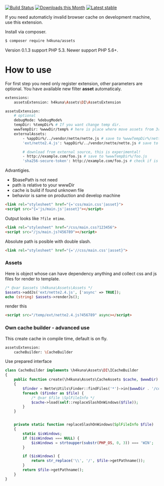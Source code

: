 [![Build Status](https://travis-ci.org/h4kuna/assets.svg?branch=master)](https://travis-ci.org/h4kuna/assets)
[![Downloads this Month](https://img.shields.io/packagist/dm/h4kuna/assets.svg)](https://packagist.org/packages/h4kuna/assets)
[![Latest stable](https://img.shields.io/packagist/v/h4kuna/assets.svg)](https://packagist.org/packages/h4kuna/assets)

If you need automaticly invalid browser cache on development machine, use this extension.

Install via composer.
```sh
$ composer require h4kuna/assets
```

Version 0.1.3 support PHP 5.3. Newer support PHP 5.6+.

How to use
==========
For first step you need only register extension, other parameters are optional. You have available new filter **asset** automaticaly.

```sh
extensions:
	assetsExtension: h4kuna\Assets\DI\AssetsExtension

assetsExtension:
	# optional
	debugMode: %debugMode%
	tempDir: %tempDir% # If you want change temp dir.
	wwwTempDir: %wwwDir/temp% # here is place where move assets from 3rd library (from vendor/ etc.)
	externalAssets:
	    - %appDir%/../vendor/nette/nette.js # save to %wwwTempDir%/nette.js
        'ext/nette2.4.js': %appDir%/../vendor/nette/nette.js # save to %wwwTempDir%/ext/nette2.4.js

        # download from external source, this is experimental!
		- http://example.com/foo.js # save to %wwwTempDir%/foo.js
		'sha256-secure-token': http://example.com/foo.js # check if is right file
```
Advantigies.

- $basePath is not need
- path is relative to your wwwDir
- cache is build if found unknown file
- behavior is same on production and develop machine

```html
<link rel="stylesheet" href="{='css/main.css'|asset}">
<script src="{='js/main.js'|asset}"></script>
```

Output looks like ``?file mtime``.
```html
<link rel="stylesheet" href="/css/main.css?123456">
<script src="/js/main.js?456789"></script>
```

Absolute path is posible with double slash.
```html
<link rel="stylesheet" href="{='//css/main.css'|asset}">
```

### Assets
Here is object whose can have dependency anything and collect css and js files for render to template.
```php
/* @var $assets \h4kuna\Assets\Assets */
$assets->addJs('ext/nette2.4.js', ['async' => TRUE]);
echo (string) $assets->renderJs();
```
render this
```html
<script src="/temp/ext/nette2.4.js?456789" async></script>
```

### Own cache builder - advanced use
This create cache in compile time, default is on fly.

```sh
assetsExtension:
	cacheBuilder: \CacheBuilder
```

Use prepared interface
```php
class CacheBuilder implements \h4kuna\Assets\DI\ICacheBuilder
{
	public function create(\h4kuna\Assets\CacheAssets $cache, $wwwDir)
	{
		$finder = Nette\Utils\Finder::findFiles('*')->in($wwwDir . '/config');
		foreach ($finder as $file) {
			/* @var $file \SplFileInfo */
			$cache->load(self::replaceSlashOnWindows($file));
		}
	}


	private static function replaceSlashOnWindows(SplFileInfo $file)
	{
		static $isWindows;
		if ($isWindows === NULL) {
			$isWindows = strtoupper(substr(PHP_OS, 0, 3)) === 'WIN';
		}

		if ($isWindows) {
			return str_replace('\\', '/', $file->getPathname());
		}
		return $file->getPathname();
	}
}
```
